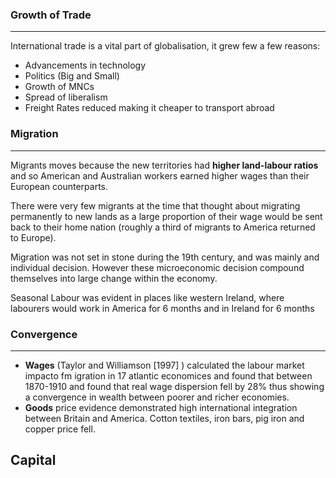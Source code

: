 ### Growth of Trade
---

International trade is a vital part of globalisation, it grew few a few reasons:

- Advancements in technology 
- Politics (Big and Small) 
- Growth of MNCs
- Spread of liberalism 
- Freight Rates reduced making it cheaper to transport abroad 

### Migration
--- 

Migrants moves because the new territories had **higher land-labour ratios** and so American and Australian workers earned higher wages than their European counterparts. 

There were very few migrants at the time that thought about migrating permanently to new lands as a large proportion of their wage would be sent back to their home nation (roughly a third of migrants to America returned to Europe).

Migration was not set in stone during the 19th century, and was mainly and individual decision. However these microeconomic decision compound themselves into large change within the economy. 

Seasonal Labour was evident in places like western Ireland, where labourers would work in America for 6 months and in Ireland for 6 months

### Convergence
---

- **Wages** (Taylor and Williamson [1997] ) calculated the labour market impacto fm igration in 17 atlantic economices and found that between 1870-1910 and found that real wage dispersion fell by 28% thus showing a convergence in wealth between poorer and richer economies. 
- **Goods** price evidence demonstrated high international integration between Britain and America. Cotton textiles, iron bars, pig iron and copper price fell. 
## Capital 